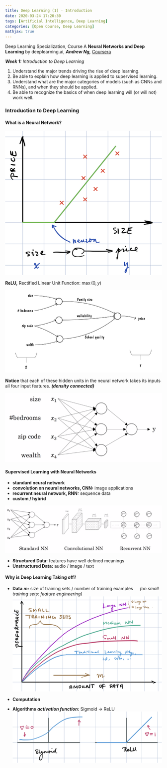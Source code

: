 ```yaml
---
title: Deep Learning (1) · Introduction
date: 2020-03-24 17:20:30
tags: [Artificial Intelligence, Deep Learning]
categories: [Open Course, Deep Learning]
mathjax: true
---
```


Deep Learning Specialization, Course A
**Neural Networks and Deep Learning** by deeplearning.ai, **_Andrew Ng,_** [Coursera](https://www.coursera.org/learn/neural-networks-deep-learning/home/info)

**_Week 1:_** _Introduction to Deep Learning_

1. Understand the major trends driving the rise of deep learning.
2. Be able to explain how deep learning is applied to supervised learning.
3. Understand what are the major categories of models (such as CNNs and RNNs), and when they should be applied.
4. Be able to recognize the basics of when deep learning will (or will not) work well.

<!-- more -->

### Introduction to Deep Learning

#### What is a Neural Network?

![House Price](Deep-Learning-Andrew-Ng-1/house-price.png)

**ReLU,** Rectified Linear Unit Function: $\max\left(0,y\right)$

![What is a neural network?](Deep-Learning-Andrew-Ng-1/1.png)

**Notice** that each of these hidden units in the neural network takes its inputs all four input features. **_(density connected)_**

![What is a neural network?](Deep-Learning-Andrew-Ng-1/2.png)

#### Supervised Learning with Neural Networks

- **standard neural network**
- **convolution on neural networks, CNN:** image applications
- **recurrent neural network, RNN:** sequence data
- **custom / hybrid**

![Neural Networks](Deep-Learning-Andrew-Ng-1/nn.png)

- **Structured Data:** features have well defined meanings
- **Unstructured Data:** audio / image / text

#### Why is Deep Learning Taking off?

- **Data**
  **_m:_** size of training sets / number of training examples &emsp; _(on small training sets: feature engineering)_
  ![Scale](Deep-Learning-Andrew-Ng-1/scale.png)
- **Computation**

- **Algorithms**
  **_activation function:_** Sigmoid → ReLU
  ![Activation Function](Deep-Learning-Andrew-Ng-1/relu.png)
